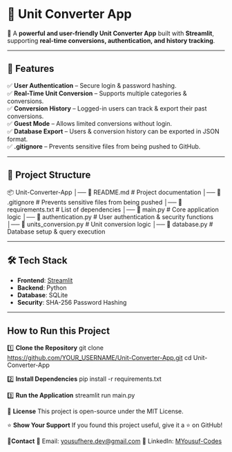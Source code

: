 # 🔄 Unit Converter App

🚀 A **powerful and user-friendly Unit Converter App** built with **Streamlit**, supporting **real-time conversions, authentication, and history tracking**.

---

## 📌 Features

✅ **User Authentication** – Secure login & password hashing.  
✅ **Real-Time Unit Conversion** – Supports multiple categories & conversions.  
✅ **Conversion History** – Logged-in users can track & export their past conversions.  
✅ **Guest Mode** – Allows limited conversions without login.  
✅ **Database Export** – Users & conversion history can be exported in JSON format.  
✅ **.gitignore** – Prevents sensitive files from being pushed to GitHub.  

---

## 📂 Project Structure
📦 Unit-Converter-App │── 📜 README.md # Project documentation │── 📜 .gitignore # Prevents sensitive files from being pushed │── 📜 requirements.txt # List of dependencies │── 📜 main.py # Core application logic │── 📜 authentication.py # User authentication & security functions │── 📜 units_conversion.py # Unit conversion logic │── 📜 database.py # Database setup & query execution


---

## 🛠 Tech Stack

- **Frontend**: [Streamlit](https://streamlit.io/)  
- **Backend**: Python  
- **Database**: SQLite  
- **Security**: SHA-256 Password Hashing  

---

## How to Run this Project

1️⃣ **Clone the Repository**
git clone https://github.com/YOUR_USERNAME/Unit-Converter-App.git
cd Unit-Converter-App

2️⃣ **Install Dependencies**
pip install -r requirements.txt

3️⃣ **Run the Application**
streamlit run main.py

📄 **License**
This project is open-source under the MIT License.

⭐ **Show Your Support**
If you found this project useful, give it a ⭐ on GitHub!

🔗**Contact**
📧 Email: yousufhere.dev@gmail.com
👔 LinkedIn: [MYousuf-Codes](https://linkedin.com/in/MYousuf-Codes)